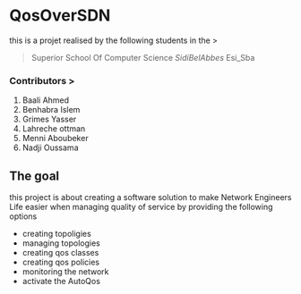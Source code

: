 # QosOverSDN
this is a projet realised by the following students in the >
> Superior School Of Computer Science _SidiBelAbbes_ Esi_Sba

### Contributors >
   1. Baali Ahmed
   2. Benhabra Islem
   3. Grimes Yasser
   4. Lahreche ottman
   5. Menni Aboubeker
   6. Nadji Oussama

## The goal
this project is about creating a software solution to make Network Engineers Life easier
when managing quality of service
by providing the following options
- creating topoligies
- managing topologies
- creating qos classes 
- creating qos policies
- monitoring the network
- activate the AutoQos

